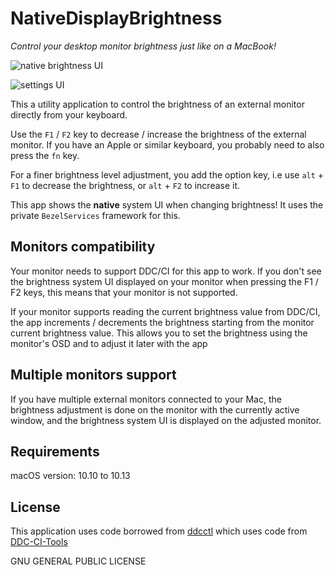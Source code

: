 # NativeDisplayBrightness

*Control your desktop monitor brightness just like on a MacBook!*

![native brightness UI](https://raw.githubusercontent.com/KAMIKAZEUA/NativeDisplayBrightness/master/nativeUI.png)

![settings UI](https://raw.githubusercontent.com/KAMIKAZEUA/NativeDisplayBrightness/master/Settings.png)

This a utility application to control the brightness of an external monitor directly from your keyboard.

Use the `F1` /  `F2` key to decrease / increase the brightness of the external monitor. If you have an Apple or similar keyboard, you probably need to also press the `fn` key.

For a finer brightness level adjustment, you add the option key, i.e use `alt` + `F1` to decrease the brightness, or  `alt` + `F2` to increase it.

This app  shows the **native** system UI when changing brightness! It uses the private `BezelServices` framework for this.

## Monitors compatibility

Your monitor needs to support DDC/CI for this app to work. If you don't see the brightness system UI displayed on your monitor when pressing the F1 / F2 keys, this means that your monitor is not supported.

If your monitor supports reading the current brightness value from  DDC/CI, the app increments / decrements the brightness starting from the monitor current brightness value. This allows you to set the brightness using the monitor's OSD and to adjust it later with the app

## Multiple monitors support

If you have multiple external monitors connected to your Mac, the brightness adjustment is done on the monitor with the currently active window, and the brightness system UI is displayed on the adjusted monitor.

## Requirements

macOS version: 10.10 to 10.13

## License

This application uses code borrowed from [ddcctl](https://github.com/kfix/ddcctl) which uses code from [DDC-CI-Tools](https://github.com/jontaylor/DDC-CI-Tools-for-OS-X)

GNU GENERAL PUBLIC LICENSE
